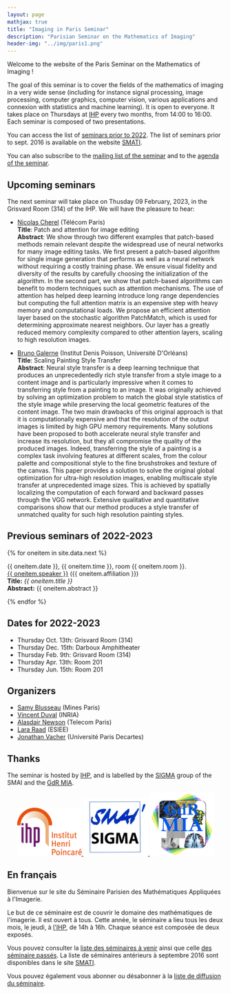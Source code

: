 ```yaml
---
layout: page
mathjax: true
title: "Imaging in Paris Seminar"
description: "Parisian Seminar on the Mathematics of Imaging"
header-img: "../img/paris1.png"
---
```


Welcome to the website of the Paris Seminar on the Mathematics of Imaging !  

The goal of this seminar is to cover the fields of the mathematics of imaging in a very wide sense (including for instance signal processing, image processing, computer graphics, computer vision, various applications and connexion with statistics and machine learning).  It is open to everyone. It takes place on Thursdays at [IHP](../coming/) every two months, from 14:00 to 16:00. Each seminar is composed of two presentations.

You can access the list of [seminars prior to 2022](past/). The list of seminars prior to sept. 2016 is available on the website  [SMATI](https://smati.wp.imt.fr/).

You can also subscribe to the [mailing list of the seminar](https://listes.telecom-paristech.fr/mailman/listinfo/imaging-in-paris) and to the [agenda of the seminar](https://calendar.google.com/calendar/embed?src=5rkj1deu2rj746hrni9819cb3s%40group.calendar.google.com&ctz=Europe%2FParis).




Upcoming seminars
-----
The next seminar will take place on Thusday 09 February, 2023, in the Grisvard Room (314) of the IHP. We will have the pleasure to hear:

- [Nicolas Cherel](https://perso.telecom-paristech.fr/nicherel/) (Télécom Paris)\
**Title**: Patch and attention for image editing\
**Abstract**: We show through two different examples that patch-based methods remain relevant despite the widespread use of neural networks for many image editing tasks. We first present a patch-based algorithm for single image generation that performs as well as a neural network without requiring a costly training phase. We ensure visual fidelity and diversity of the results by carefully choosing the initialization of the algorithm. In the second part, we show that patch-based algorithms can benefit to modern techniques such as attention mechanisms. The use of attention has helped deep learning introduce long range dependencies but computing the full attention matrix is an expensive step with heavy memory and computational loads. We propose an efficient attention layer based on the stochastic algorithm PatchMatch, which is used for determining approximate nearest neighbors. Our layer has a greatly reduced memory complexity compared to other attention layers, scaling to high resolution images.

- [Bruno Galerne](https://www.idpoisson.fr/galerne/) (Institut Denis Poisson, Université D'Orléans)\
**Title**: Scaling Painting Style Transfer\
**Abstract**: Neural style transfer is a deep learning technique that produces an unprecedentedly rich style transfer from a style image to a content image and is particularly impressive when it comes to transferring style from a painting to an image. It was originally achieved by solving an optimization problem to match the global style statistics of the style image while preserving the local geometric features of the content image. The two main drawbacks of this original approach is that it is computationally expensive and that the resolution of the output images is limited by high GPU memory requirements. Many solutions have been proposed to both accelerate neural style transfer and increase its resolution, but they all compromise the quality of the produced images. Indeed, transferring the style of a painting is a complex task involving features at different scales, from the colour palette and compositional style to the fine brushstrokes and texture of the canvas. This paper provides a solution to solve the original global optimization for ultra-high resolution images, enabling multiscale style transfer at unprecedented image sizes. This is achieved by spatially localizing the computation of each forward and backward passes through the VGG network. Extensive qualitative and quantitative comparisons show that our method produces a style transfer of unmatched quality for such high resolution painting styles.



Previous seminars of 2022-2023
-----

{% for oneitem in site.data.next %}
<p>
   {{ oneitem.date }}, {{ oneitem.time }}, room {{ oneitem.room }}.<br/>
  <a href="{{ oneitem.url }}">{{ oneitem.speaker }}</a>  ({{ oneitem.affiliation }})<br/>
  <b>Title:</b> <i>{{ oneitem.title }}</i><br/>
  <b>Abstract:</b> {{ oneitem.abstract }}
  </p>
{% endfor %}

Dates for 2022-2023
----
- Thursday Oct. 13th: Grisvard Room (314) 
- Thursday Dec. 15th: Darboux Amphitheater
- Thursday Feb. 9th: Grisvard Room (314)
- Thursday Apr. 13th: Room 201
- Thursday Jun. 15th: Room 201



Organizers
-----

- [Samy Blusseau](https://samyblusseau.jimdofree.com/) (Mines Paris)
- [Vincent Duval](https://who.rocq.inria.fr/Vincent.Duval/) (INRIA)
- [Alasdair Newson](https://sites.google.com/site/alasdairnewson/) (Telecom Paris)
- [Lara Raad](http://dev.ipol.im/~lraad/) (ESIEE)
- [Jonathan Vacher](https://jonathanvacher.github.io/) (Université Paris Decartes)


Thanks
-----

The seminar is hosted by [IHP](http://www.ihp.fr), and is labelled by the [SIGMA](http://smai.emath.fr/spip.php?article406) group of the SMAI and the [GdR MIA](gdr-mia.math.cnrs.fr).

<p align="center">

<a href="http://www.ihp.fr">
<img width="150" src="../img/logo-ihp.jpg"/>
</a>

<a href="http://smai.emath.fr/spip.php?article406">
<img width="150" src="../img/logo-sigma.jpg"/>
</a>

<a href="https://fadili.users.greyc.fr/mia/">
<img width="150" src="../img/logo-mia.jpg"/>
</a>

</p>


En français
-----

Bienvenue sur le site du Séminaire Parisien des Mathématiques Appliquées à l'Imagerie.

Le but de ce séminaire est de couvrir le domaine des mathématiques de l'imagerie. Il est ouvert à tous. Cette année, le séminaire a lieu tous les deux mois, le jeudi, à [l'IHP](venir/), de 14h à 16h. Chaque séance est composée de deux exposés.

Vous pouvez consulter la [liste des séminaires à venir](next/) ainsi que celle [des séminaire passés](past/). La liste de séminaires antérieurs à septembre 2016 sont disponibles dans le site [SMATI](https://smati.wp.imt.fr/).

Vous pouvez également vous abonner ou désabonner à la [liste de diffusion du séminaire](https://listes.telecom-paristech.fr/mailman/listinfo/imaging-in-paris).

